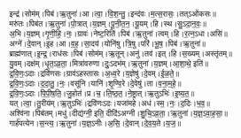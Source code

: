 

  
इन्द्र॑।सोम॑म्।पिब॑।ऋ॒तुना॑।आ।त्वा॒।वि॒श॒न्तु॒।इन्द॑वः।म॒त्स॒रासः॒।तत्ऽओ॑कसः॥  
मरु॑तः।पिब॑त।ऋ॒तुना॑।पो॒त्रात्।य॒ज्ञम्।पू॒नी॒त॒न॒।यू॒यम्।हि।स्थ।सु॒ऽदा॒न॒वः॒॥  
अ॒भि।य॒ज्ञम्।गृ॒णी॒हि॒।नः॒।ग्रावः॑।नेष्ट॒रिति॑।पिब॑।ऋ॒तुना॑।त्वम्।हि।र॒त्न॒ऽधा।असि॑॥  
अग्ने॑।दे॒वान्।इ॒ह।आ।व॒ह॒।सा॒दय॑।योनि॑षु।त्रि॒षु।परि॑।भू॒ष॒।पिब॑।ऋ॒तुना॑॥  
ब्राह्म॑णात्।इ॒न्द्र॒।राध॑सः।पिब॑।सोम॑म्।ऋ॒तून्।अनु॑।तव॑।इत्।हि।स॒ख्यम्।अस्तृ॑तम्॥  
यु॒वम्।दक्ष॑म्।धृ॒त॒ऽव्र॒ता॒।मित्रा॑वरुणा।दुः॒ऽदभ॑म्।ऋ॒तुना॑।य॒ज्ञम्।आ॒शा॒थे॒ इति॑॥  
द्र॒वि॒णः॒ऽदाः।द्रवि॑णसः।ग्राव॑ऽहस्तासः।अ॒ध्व॒रे।य॒ज्ञेषु॑।दे॒वम्।ई॒ळ॒ते॒॥  
द्र॒वि॒णः॒ऽदाः।द॒दा॒तु॒।नः॒।वसू॑नि।यानि॑।शृ॒ण्वि॒रे।दे॒वेषु॑।ता।व॒ना॒म॒हे॒॥  
द्र॒वि॒णः॒ऽदाः।पि॒पी॒ष॒ति॒।जु॒होत॑।प्र।च॒।ति॒ष्ठ॒त॒।ने॒ष्ट्रात्।ऋ॒तुऽभिः॑।इ॒ष्य॒त॒॥  
यत्।त्वा॒।तु॒रीय॑म्।ऋ॒तुऽभिः॑।द्रवि॑णःऽदः।यजा॑महे।अध॑।स्म॒।नः॒।द॒दिः।भ॒व॒॥  
अश्वि॑ना।पिब॑तम्।मधु॑।दीद्य॑ग्नी॒ इति॒ दीदि॑ऽअग्नी।शु॒चि॒ऽव्र॒ता॒।ऋ॒तुना॑।य॒ज्ञ॒ऽवा॒ह॒सा॒॥  
गार्ह॑पत्येन।स॒न्त्य॒।ऋ॒तुना॑।य॒ज्ञ॒ऽनीः।अ॒सि॒।दे॒वान्।दे॒व॒य॒ते।य॒ज॒॥  
